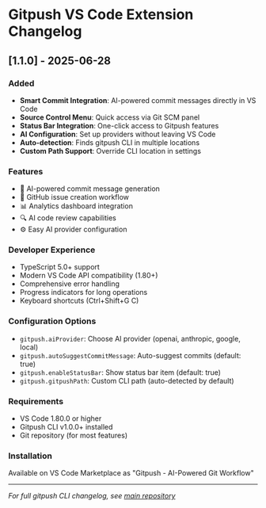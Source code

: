 # Gitpush VS Code Extension Changelog

## [1.1.0] - 2025-06-28

### Added
- **Smart Commit Integration**: AI-powered commit messages directly in VS Code
- **Source Control Menu**: Quick access via Git SCM panel
- **Status Bar Integration**: One-click access to Gitpush features
- **AI Configuration**: Set up providers without leaving VS Code
- **Auto-detection**: Finds gitpush CLI in multiple locations
- **Custom Path Support**: Override CLI location in settings

### Features
- 🤖 AI-powered commit message generation
- 📝 GitHub issue creation workflow
- 📊 Analytics dashboard integration
- 🔍 AI code review capabilities
- ⚙️ Easy AI provider configuration

### Developer Experience
- TypeScript 5.0+ support
- Modern VS Code API compatibility (1.80+)
- Comprehensive error handling
- Progress indicators for long operations
- Keyboard shortcuts (Ctrl+Shift+G C)

### Configuration Options
- `gitpush.aiProvider`: Choose AI provider (openai, anthropic, google, local)
- `gitpush.autoSuggestCommitMessage`: Auto-suggest commits (default: true)
- `gitpush.enableStatusBar`: Show status bar item (default: true)
- `gitpush.gitpushPath`: Custom CLI path (auto-detected by default)

### Requirements
- VS Code 1.80.0 or higher
- Gitpush CLI v1.0.0+ installed
- Git repository (for most features)

### Installation
Available on VS Code Marketplace as "Gitpush - AI-Powered Git Workflow"

---

*For full gitpush CLI changelog, see [main repository](https://github.com/karlblock/gitpush)*